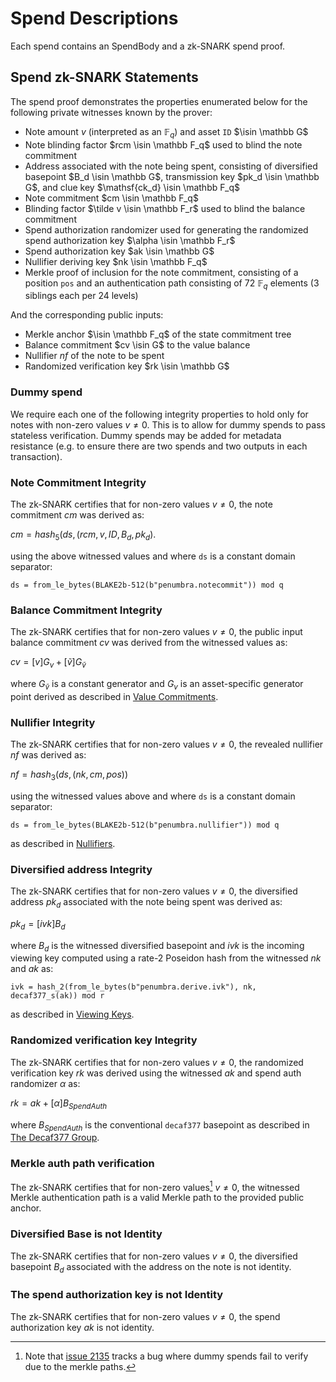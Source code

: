# Spend Descriptions

Each spend contains an SpendBody and a zk-SNARK spend proof.

## Spend zk-SNARK Statements

The spend proof demonstrates the properties enumerated below for the following private witnesses known by the prover:

* Note amount $v$ (interpreted as an $\mathbb F_q$) and asset `ID` $\isin \mathbb G$
* Note blinding factor $rcm \isin \mathbb F_q$ used to blind the note commitment
* Address associated with the note being spent, consisting of diversified basepoint $B_d \isin \mathbb G$, 
transmission key $pk_d \isin \mathbb G$, and clue key $\mathsf{ck_d} \isin \mathbb F_q$
* Note commitment $cm \isin \mathbb F_q$
* Blinding factor $\tilde v \isin \mathbb F_r$ used to blind the balance commitment
* Spend authorization randomizer used for generating the randomized spend authorization key $\alpha \isin \mathbb F_r$
* Spend authorization key $ak \isin \mathbb G$
* Nullifier deriving key $nk \isin \mathbb F_q$
* Merkle proof of inclusion for the note commitment, consisting of a position `pos` and an authentication path consisting of 72 $\mathbb F_q$ elements (3 siblings each per 24 levels)

And the corresponding public inputs:

* Merkle anchor $\isin \mathbb F_q$ of the state commitment tree
* Balance commitment $cv \isin G$ to the value balance
* Nullifier $nf$ of the note to be spent
* Randomized verification key $rk \isin \mathbb G$

### Dummy spend

We require each one of the following integrity properties to hold only for notes with non-zero values $v \ne 0$. This is to allow for dummy spends to pass stateless verification. Dummy spends may be added for metadata resistance (e.g. to ensure there are two spends and two outputs in each transaction).

### Note Commitment Integrity

The zk-SNARK certifies that for non-zero values $v \ne 0$, the note commitment $cm$ was derived as:

$cm = hash_5(ds, (rcm, v, ID, B_d, pk_d)$.

using the above witnessed values and where `ds` is a constant domain separator:

`ds = from_le_bytes(BLAKE2b-512(b"penumbra.notecommit")) mod q`

### Balance Commitment Integrity

The zk-SNARK certifies that for non-zero values $v \ne 0$, the public input balance commitment $cv$ was derived from the witnessed values as:

$cv = [v] G_v + [\tilde v] G_{\tilde v}$

where $G_{\tilde v}$ is a constant generator and $G_v$ is an asset-specific generator point derived as described in [Value Commitments](../../protocol/value_commitments.md).

### Nullifier Integrity

The zk-SNARK certifies that for non-zero values $v \ne 0$, the
revealed nullifier $nf$ was derived as:

$nf = hash_3(ds, (nk, cm, pos))$

using the witnessed values above and where `ds` is a constant domain separator:

`ds = from_le_bytes(BLAKE2b-512(b"penumbra.nullifier")) mod q
`

as described in [Nullifiers](../notes/nullifiers.md).

### Diversified address Integrity

The zk-SNARK certifies that for non-zero values $v \ne 0$, the diversified address $pk_d$ associated with the note being spent was derived as:

$pk_d ​= [ivk] B_d$

where $B_d$ is the witnessed diversified basepoint and $ivk$ is the incoming viewing key computed using a rate-2 Poseidon hash from the witnessed $nk$ and $ak$ as:

`ivk = hash_2(from_le_bytes(b"penumbra.derive.ivk"), nk, decaf377_s(ak)) mod r`

as described in [Viewing Keys](../addresses_keys/viewing_keys.md).

### Randomized verification key Integrity

The zk-SNARK certifies that for non-zero values $v \ne 0$, the randomized verification key $rk$ was derived using the witnessed $ak$ and spend auth randomizer $\alpha$ as:

$rk = ak + [\alpha]B_{SpendAuth}$

where $B_{SpendAuth}$ is the conventional `decaf377` basepoint as described in [The Decaf377 Group](../../crypto/decaf377.md).

### Merkle auth path verification

The zk-SNARK certifies that for non-zero values[^1] $v \ne 0$, the witnessed Merkle authentication path is a valid Merkle path to the provided public anchor.

### Diversified Base is not Identity

The zk-SNARK certifies that for non-zero values $v \ne 0$, the diversified basepoint $B_d$ associated with the address on the note is not identity.

### The spend authorization key is not Identity

The zk-SNARK certifies that for non-zero values $v \ne 0$, the spend authorization key $ak$ is not identity.

[^1]: Note that [issue 2135](https://github.com/penumbra-zone/penumbra/issues/2135) tracks a bug where dummy spends fail to verify due to the merkle paths.
